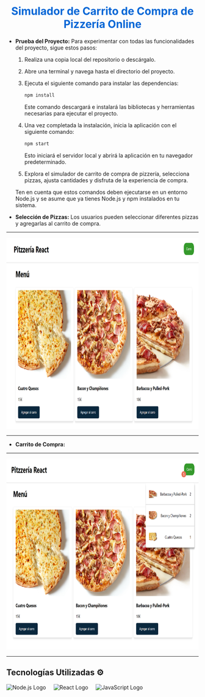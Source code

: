 <h1 align="center" style="color: #0366d6;">
   Simulador de Carrito de Compra de Pizzería Online
</h1>

- **Prueba del Proyecto:** Para experimentar con todas las funcionalidades del proyecto, sigue estos pasos:

  1. Realiza una copia local del repositorio o descárgalo.
  2. Abre una terminal y navega hasta el directorio del proyecto.
  3. Ejecuta el siguiente comando para instalar las dependencias:

     ```bash
     npm install
     ```

     Este comando descargará e instalará las bibliotecas y herramientas necesarias para ejecutar el proyecto.

  4. Una vez completada la instalación, inicia la aplicación con el siguiente comando:

     ```bash
     npm start
     ```

     Esto iniciará el servidor local y abrirá la aplicación en tu navegador predeterminado.

  5. Explora el simulador de carrito de compra de pizzería, selecciona pizzas, ajusta cantidades y disfruta de la experiencia de compra.

  Ten en cuenta que estos comandos deben ejecutarse en un entorno Node.js y se asume que ya tienes Node.js y npm instalados en tu sistema.

- **Selección de Pizzas:** Los usuarios pueden seleccionar diferentes pizzas y agregarlas al carrito de compra.

---

<div align="center">
  <img src="capturas/pag_inicial.png" alt="Vista Previa" width="1000px" height="500px"/>
</div>

---

- **Carrito de Compra:**

---

<div align="center">
  <img src="capturas/vista_carrito.png" alt="Vista Previa Carrito" width="1000px" height="500px"/>
</div>

---

## Tecnologías Utilizadas ⚙️

<div align="left">
  <img src="https://cdn.jsdelivr.net/gh/devicons/devicon/icons/nodejs/nodejs-original.svg" height="40" alt="Node.js Logo" />
  <img width="12" />
  <img src="https://cdn.jsdelivr.net/gh/devicons/devicon/icons/react/react-original.svg" height="40" alt="React Logo" />
  <img width="12" />
  <img src="https://cdn.jsdelivr.net/gh/devicons/devicon/icons/javascript/javascript-original.svg" height="40" alt="JavaScript Logo" />
  <img width="12" />
</div>
